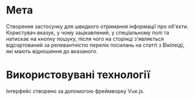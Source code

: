 # Мета

Створення застосунку для швидкого отримання інформації про об'єкти. Користувач вказує, у чому зацікавлений, у спеціальному полі та натискає на кнопку пошуку, після чого на сторінці з'являється відсортований за релевантністю перелік посилань на статті з Вікіпеідї, які мають відношення до вказаного.

# Використовувані технології

Інтерфейс створено за допомогою фреймворку Vue.js.
